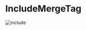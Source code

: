 # IncludeMergeTag
![include](https://user-images.githubusercontent.com/18543478/36404220-116214a6-15af-11e8-8cf2-0227d9dbe6bf.png)
